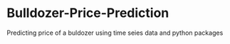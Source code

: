 # Bulldozer-Price-Prediction
Predicting price of a buldozer using time seies data and python packages
